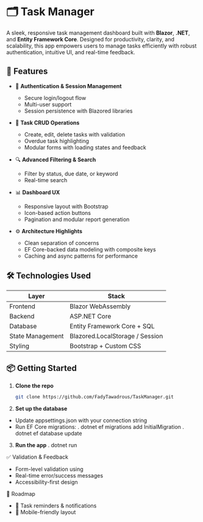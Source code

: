 # 🗂️ Task Manager

A sleek, responsive task management dashboard built with **Blazor**, **.NET**, and **Entity Framework Core**.
Designed for productivity, clarity, and scalability, this app empowers users to manage tasks efficiently with robust authentication, intuitive UI, and real-time feedback.

## 🚀 Features

- 🔐 **Authentication & Session Management**
  - Secure login/logout flow
  - Multi-user support
  - Session persistence with Blazored libraries

- 📝 **Task CRUD Operations**
  - Create, edit, delete tasks with validation
  - Overdue task highlighting
  - Modular forms with loading states and feedback

- 🔍 **Advanced Filtering & Search**
  - Filter by status, due date, or keyword
  - Real-time search

- 📊 **Dashboard UX**
  - Responsive layout with Bootstrap
  - Icon-based action buttons
  - Pagination and modular report generation

- ⚙️ **Architecture Highlights**
  - Clean separation of concerns
  - EF Core-backed data modeling with composite keys
  - Caching and async patterns for performance

## 🛠️ Technologies Used

| Layer            | Stack                          |
|------------------|--------------------------------|
| Frontend         | Blazor WebAssembly             |
| Backend          | ASP.NET Core                   |
| Database         | Entity Framework Core + SQL    |
| State Management | Blazored.LocalStorage / Session|
| Styling          | Bootstrap + Custom CSS         |

## 📦 Getting Started

1. **Clone the repo**
   ```bash
   git clone https://github.com/FadyTawadrous/TaskManager.git

2. **Set up the database**
- Update appsettings.json with your connection string
- Run EF Core migrations:
  . dotnet ef migrations add InitialMigration
  . dotnet ef database update

3. **Run the app**
   . dotnet run

✅ Validation & Feedback
- Form-level validation using
- Real-time error/success messages
- Accessibility-first design


📌 Roadmap
- 🔄 Task reminders & notifications
- 📱 Mobile-friendly layout
